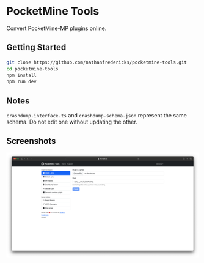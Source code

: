 # PocketMine Tools
Convert PocketMine-MP plugins online.

## Getting Started
```sh
git clone https://github.com/nathanfredericks/pocketmine-tools.git
cd pocketmine-tools
npm install
npm run dev
```

## Notes
`crashdump.interface.ts` and `crashdump-schema.json` represent the same schema. Do not edit one without updating the other.

## Screenshots
![screenshot](https://github.com/nathanfredericks/pocketmine-tools/blob/main/screenshot.png?raw=true)
